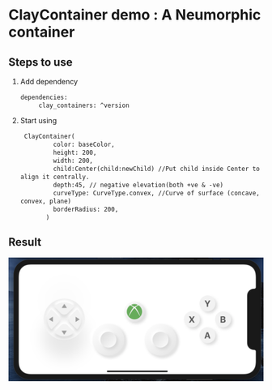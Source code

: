 # ClayContainer demo : A Neumorphic container

## Steps to use 


1. Add dependency

       dependencies:
            clay_containers: ^version

2. Start using

        ClayContainer(
                color: baseColor,
                height: 200,
                width: 200,
                child:Center(child:newChild) //Put child inside Center to align it centrally.
                depth:45, // negative elevation(both +ve & -ve)
                curveType: CurveType.convex, //Curve of surface (concave, convex, plane)
                borderRadius: 200,
              )


## Result

![demo](demo.png)

